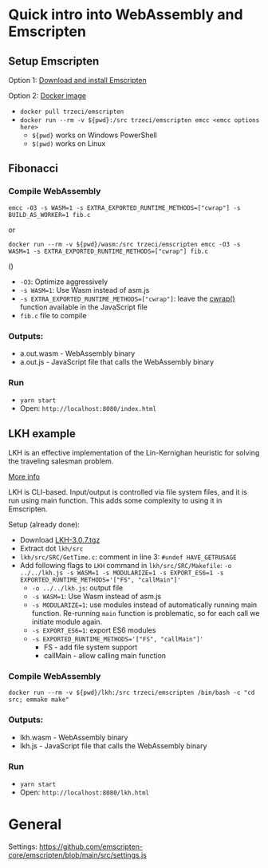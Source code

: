 # Quick intro into WebAssembly and Emscripten

## Setup Emscripten

Option 1: [Download and install Emscripten](https://emscripten.org/docs/getting_started/downloads.html)

Option 2: [Docker image](https://hub.docker.com/r/trzeci/emscripten/)

* `docker pull trzeci/emscripten`
* `docker run --rm -v ${pwd}:/src trzeci/emscripten emcc <emcc options here>`
    * `${pwd}` works on Windows PowerShell
    * `$(pwd)` works on Linux

## Fibonacci

### Compile WebAssembly

`emcc -O3 -s WASM=1 -s EXTRA_EXPORTED_RUNTIME_METHODS=["cwrap"] -s BUILD_AS_WORKER=1 fib.c`

or

`docker run --rm -v ${pwd}/wasm:/src trzeci/emscripten emcc -O3 -s WASM=1 -s EXTRA_EXPORTED_RUNTIME_METHODS=["cwrap"] fib.c`

()

* `-O3`: Optimize aggressively
* `-s WASM=1`: Use Wasm instead of asm.js
* `-s EXTRA_EXPORTED_RUNTIME_METHODS=["cwrap"]`: leave the [cwrap()](https://emscripten.org/docs/porting/connecting_cpp_and_javascript/Interacting-with-code.html#interacting-with-code-ccall-cwrap) function available in the JavaScript file
* `fib.c` file to compile

### Outputs:

* a.out.wasm - WebAssembly binary
* a.out.js - JavaScript file that calls the WebAssembly binary

### Run

* `yarn start`
* Open: `http://localhost:8080/index.html`

## LKH example

LKH is an effective implementation of the Lin-Kernighan heuristic for solving the traveling salesman problem.

[More info](http://webhotel4.ruc.dk/~keld/research/LKH-3/)

LKH is CLI-based. Input/output is controlled via file system files, and it is run using main function. This adds some complexity to using it in Emscripten.

Setup (already done):

* Download [LKH-3.0.7.tgz](http://webhotel4.ruc.dk/~keld/research/LKH-3/LKH-3.0.7.tgz)
* Extract dot `lkh/src`
* `lkh/src/SRC/GetTime.c`: comment in line 3: `#undef HAVE_GETRUSAGE`
* Add following flags to `LKH` command in `lkh/src/SRC/Makefile`:
  `-o ../../lkh.js -s WASM=1 -s MODULARIZE=1 -s EXPORT_ES6=1 -s EXPORTED_RUNTIME_METHODS='["FS", "callMain"]'`
  * `-o ../../lkh.js`: output file
  * `-s WASM=1`: Use Wasm instead of asm.js
  * `-s MODULARIZE=1`: use modules instead of automatically running main function. Re-running `main` function is problematic, so for each call we initiate module again.
  * `-s EXPORT_ES6=1`: export ES6 modules
  * `-s EXPORTED_RUNTIME_METHODS='["FS", "callMain"]'`
    * FS - add file system support
    * callMain - allow calling main function

### Compile WebAssembly

`docker run --rm -v ${pwd}/lkh:/src trzeci/emscripten /bin/bash -c "cd src; emmake make"`

### Outputs:

* lkh.wasm - WebAssembly binary
* lkh.js - JavaScript file that calls the WebAssembly binary

### Run

* `yarn start`
* Open: `http://localhost:8080/lkh.html`

# General

Settings: https://github.com/emscripten-core/emscripten/blob/main/src/settings.js